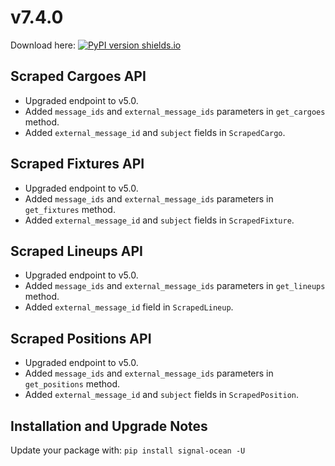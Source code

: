 # v7.4.0
Download here: [![PyPI version shields.io](https://img.shields.io/pypi/v/signal-ocean.svg)](https://pypi.python.org/pypi/signal-ocean/)

## Scraped Cargoes API

- Upgraded endpoint to v5.0.
- Added `message_ids` and `external_message_ids` parameters in `get_cargoes` method.
- Added `external_message_id` and `subject` fields in `ScrapedCargo`.

## Scraped Fixtures API

- Upgraded endpoint to v5.0.
- Added `message_ids` and `external_message_ids` parameters in `get_fixtures` method.
- Added `external_message_id` and `subject` fields in `ScrapedFixture`.

## Scraped Lineups API

- Upgraded endpoint to v5.0.
- Added `message_ids` and `external_message_ids` parameters in `get_lineups` method.
- Added `external_message_id` field in `ScrapedLineup`.

## Scraped Positions API

- Upgraded endpoint to v5.0.
- Added `message_ids` and `external_message_ids` parameters in `get_positions` method.
- Added `external_message_id` and `subject` fields in `ScrapedPosition`.

## Installation and Upgrade Notes
Update your package with: `pip install signal-ocean -U`
